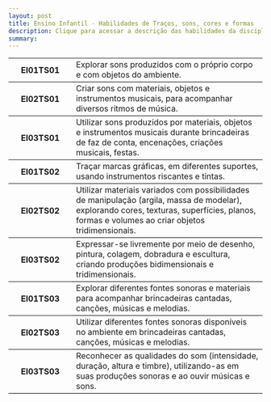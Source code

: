 ```yaml
---
layout: post
title: Ensino Infantil - Habilidades de Traços, sons, cores e formas
description: Clique para acessar a descrição das habilidades da disciplina Traços, sons, cores e formas.
summary: 
---
```

<table style="border-collapse: collapse;">
    <div id="EI01TS01">
    <tr style="border-bottom: 1px solid black;">
        <th style="width:25%">EI01TS01</th>
        <td>Explorar sons produzidos com o próprio corpo e com objetos do ambiente.</td>
    </tr>
    </div>
    <div id="EI02TS01">
    <tr style="border-bottom: 1px solid black;">
        <th style="width:25%">EI02TS01</th>
        <td>Criar sons com materiais, objetos e instrumentos musicais, para acompanhar diversos ritmos de música.</td>
    </tr>
    </div>
    <div id="EI03TS01">
    <tr style="border-bottom: 1px solid black;">
        <th style="width:25%">EI03TS01</th>
        <td>Utilizar sons produzidos por materiais, objetos e instrumentos musicais durante brincadeiras de faz de conta, encenações, criações musicais, festas.</td>
    </tr>
    </div>
    <div id="EI01TS02">
    <tr style="border-bottom: 1px solid black;">
        <th style="width:25%">EI01TS02</th>
        <td>Traçar marcas gráficas, em diferentes suportes, usando instrumentos riscantes e tintas.</td>
    </tr>
    </div>
    <div id="EI02TS02">
    <tr style="border-bottom: 1px solid black;">
        <th style="width:25%">EI02TS02</th>
        <td>Utilizar materiais variados com possibilidades de manipulação (argila, massa de modelar), explorando cores, texturas, superfícies, planos, formas e volumes ao criar objetos tridimensionais.</td>
    </tr>
    </div>
    <div id="EI03TS02">
    <tr style="border-bottom: 1px solid black;">
        <th style="width:25%">EI03TS02</th>
        <td>Expressar-se livremente por meio de desenho, pintura, colagem, dobradura e escultura, criando produções bidimensionais e tridimensionais.</td>
    </tr>
    </div>
    <div id="EI01TS03">
    <tr style="border-bottom: 1px solid black;">
        <th style="width:25%">EI01TS03</th>
        <td>Explorar diferentes fontes sonoras e materiais para acompanhar brincadeiras cantadas, canções, músicas e melodias.</td>
    </tr>
    </div>
    <div id="EI02TS03">
    <tr style="border-bottom: 1px solid black;">
        <th style="width:25%">EI02TS03</th>
        <td>Utilizar diferentes fontes sonoras disponíveis no ambiente em brincadeiras cantadas, canções, músicas e melodias.</td>
    </tr>
    </div>
    <div id="EI03TS03">
    <tr style="border-bottom: 1px solid black;">
        <th style="width:25%">EI03TS03</th>
        <td>Reconhecer as qualidades do som (intensidade, duração, altura e timbre), utilizando-as em suas produções sonoras e ao ouvir músicas e sons.</td>
    </tr>
    </div>



</table>
